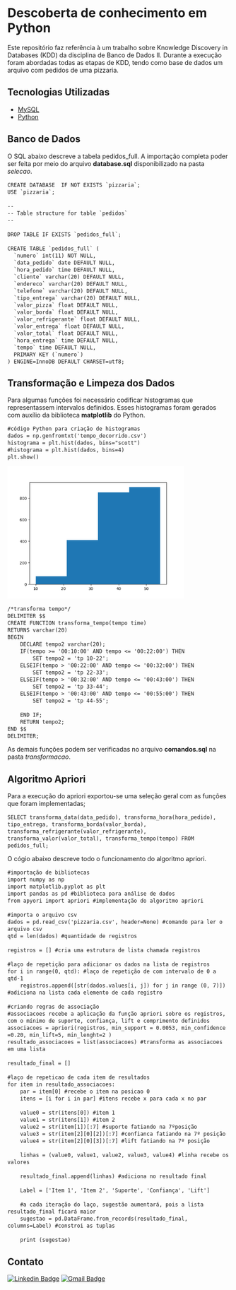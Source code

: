 # Descoberta de conhecimento em Python

Este repositório faz referência à um trabalho sobre Knowledge Discovery in Databases (KDD) da disciplina de Banco de Dados II. Durante a execução foram abordadas todas as etapas de KDD, tendo como base de dados um arquivo com pedidos de uma pizzaria.

<h2> Tecnologias Utilizadas </h2>

- [MySQL](https://www.mysql.com/)
- [Python](https://www.python.org/)

<h2> Banco de Dados </h2>

O SQL abaixo descreve a tabela pedidos_full. A importação completa poder ser feita por meio do arquivo <b>database.sql</b> disponibilizado na pasta <i>selecao</i>.

```
CREATE DATABASE  IF NOT EXISTS `pizzaria`;
USE `pizzaria`;

--
-- Table structure for table `pedidos`
--

DROP TABLE IF EXISTS `pedidos_full`;

CREATE TABLE `pedidos_full` (
  `numero` int(11) NOT NULL,
  `data_pedido` date DEFAULT NULL,
  `hora_pedido` time DEFAULT NULL,
  `cliente` varchar(20) DEFAULT NULL,
  `endereco` varchar(20) DEFAULT NULL,
  `telefone` varchar(20) DEFAULT NULL,
  `tipo_entrega` varchar(20) DEFAULT NULL,
  `valor_pizza` float DEFAULT NULL,
  `valor_borda` float DEFAULT NULL,
  `valor_refrigerante` float DEFAULT NULL,
  `valor_entrega` float DEFAULT NULL,
  `valor_total` float DEFAULT NULL,
  `hora_entrega` time DEFAULT NULL,
  `tempo` time DEFAULT NULL,
  PRIMARY KEY (`numero`)
) ENGINE=InnoDB DEFAULT CHARSET=utf8;

```

<h2>Transformação e Limpeza dos Dados</h2>

Para algumas funções foi necessário codificar histogramas que representassem intervalos definidos. Esses histogramas foram gerados com auxílio da biblioteca <b>matplotlib</b> do Python.

```
#código Python para criação de histogramas
dados = np.genfromtxt('tempo_decorrido.csv')
histograma = plt.hist(dados, bins="scott")
#histograma = plt.hist(dados, bins=4)
plt.show()
```

<img width="400px" height="300px" align="center" src="numpy-matplotlib/dados1.png">

```
/*transforma tempo*/
DELIMITER $$
CREATE FUNCTION transforma_tempo(tempo time) 
RETURNS varchar(20)
BEGIN
    DECLARE tempo2 varchar(20);
    IF(tempo >= '00:10:00' AND tempo <= '00:22:00') THEN
        SET tempo2 = 'tp 10-22';
    ELSEIF(tempo > '00:22:00' AND tempo <= '00:32:00') THEN
        SET tempo2 = 'tp 22-33';
    ELSEIF(tempo > '00:32:00' AND tempo <= '00:43:00') THEN
        SET tempo2 = 'tp 33-44';
    ELSEIF(tempo > '00:43:00' AND tempo <= '00:55:00') THEN
        SET tempo2 = 'tp 44-55';

    END IF;
    RETURN tempo2;
END $$
DELIMITER;

```
As demais funções podem ser verificadas no arquivo <b>comandos.sql</b> na pasta <i>transformacao</i>.

<h2> Algoritmo Apriori</h2>

Para a execução do apriori exportou-se uma seleção geral com as funções que foram implementadas;

```
SELECT transforma_data(data_pedido), transforma_hora(hora_pedido), tipo_entrega, transforma_borda(valor_borda), transforma_refrigerante(valor_refrigerante), transforma_valor(valor_total), transforma_tempo(tempo) FROM pedidos_full;

```

O cógio abaixo descreve todo o funcionamento do algoritmo apriori.

```
#importação de bibliotecas
import numpy as np
import matplotlib.pyplot as plt
import pandas as pd #biblioteca para análise de dados
from apyori import apriori #implementação do algoritmo apriori

#importa o arquivo csv
dados = pd.read_csv('pizzaria.csv', header=None) #comando para ler o arquivo csv
qtd = len(dados) #quantidade de registros

registros = [] #cria uma estrutura de lista chamada registros

#laço de repetição para adicionar os dados na lista de registros
for i in range(0, qtd): #laço de repetição de com intervalo de 0 a qtd-1
    registros.append([str(dados.values[i, j]) for j in range (0, 7)]) #adiciona na lista cada elemento de cada registro 
        
#criando regras de associação
#associacoes recebe a aplicação da função apriori sobre os registros, com o mínimo de suporte, confiança, lift e comprimento definidos    
associacoes = apriori(registros, min_support = 0.0053, min_confidence =0.20, min_lift=5, min_lenght=2 )
resultado_associacoes = list(associacoes) #transforma as associacoes em uma lista

resultado_final = []

#laço de repeticao de cada item de resultados
for item in resultado_associacoes:
    par = item[0] #recebe o item na posicao 0
    itens = [i for i in par] #itens recebe x para cada x no par
    
    value0 = str(itens[0]) #item 1
    value1 = str(itens[1]) #item 2
    value2 = str(item[1])[:7] #suporte fatiando na 7ºposição
    value3 = str(item[2][0][2])[:7] #confianca fatiando na 7º posição
    value4 = str(item[2][0][3])[:7] #lift fatiando na 7º posição
    
    linhas = (value0, value1, value2, value3, value4) #linha recebe os valores
    
    resultado_final.append(linhas) #adiciona no resultado final
    
    Label = ['Item 1', 'Item 2', 'Suporte', 'Confiança', 'Lift']
    
    #a cada iteração do laço, sugestão aumentará, pois a lista resultado_final ficará maior
    sugestao = pd.DataFrame.from_records(resultado_final, columns=Label) #constroi as tuplas
    
    print (sugestao)
```

<h2> Contato </h2>

[![Linkedin Badge](https://img.shields.io/badge/-Otávio-blue?style=flat-square&logo=Linkedin&logoColor=white&link=https://www.linkedin.com/in/otaviosilva22/)](https://www.linkedin.com/in/otaviosilva22/)
[![Gmail Badge](https://img.shields.io/badge/-otavio.ssilva22@gmail.com-c14438?style=flat-square&logo=Gmail&logoColor=white&link=mailto:otavio.ssilva22@gmail.com)](mailto:otavio.ssilva22@gmail.com)

